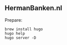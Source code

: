 HermanBanken.nl
---------------

Prepare:

    brew install hugo
    hugo help
    hugo server -D



